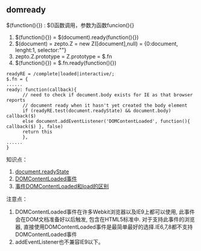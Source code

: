 ## domready
$(function(){}) : $()函数调用，参数为函数funcion(){}
1. $(function(){}) = $(document).ready(function(){})
2. $(document) = zepto.Z = new Z([document],null) = {0:document, lenght:1, selector:""}
3. zepto.Z.prototype = Z.prototype = $.fn
4. $(function(){}) = $.fn.ready(function(){})
```
readyRE = /complete|loaded|interactive/;
$.fn = {
......
ready: function(callback){
      // need to check if document.body exists for IE as that browser reports
      // document ready when it hasn't yet created the body element
      if (readyRE.test(document.readyState) && document.body) callback($)
      else document.addEventListener('DOMContentLoaded', function(){ callback($) }, false)
      return this
      },
......
}
```
知识点：
1. [document.readyState](https://developer.mozilla.org/zh-CN/docs/Web/API/Document/readyState)
2. [DOMContentLoaded事件](https://developer.mozilla.org/zh-CN/docs/Web/Events/DOMContentLoaded)
3. [事件DOMContentLoaded和load的区别](http://www.jianshu.com/p/d851db5f2f30)

注意点：
1. DOMContentLoaded事件在许多Webkit浏览器以及IE9上都可以使用, 此事件会在DOM文档准备好以后触发, 包含在HTML5标准中. 对于支持此事件的浏览器, 直接使用DOMContentLoaded事件是最简单最好的选择.IE6,7,8都不支持DOMContentLoaded事件
2. addEventListener也不兼容IE9以下。
